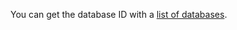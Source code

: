 You can get the database ID with a [list of databases](../../ydb/operations/manage-databases.md#list-db).